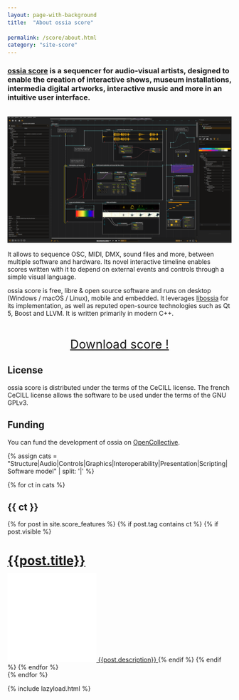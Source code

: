 ```yaml
---
layout: page-with-background
title:  "About ossia score"

permalink: /score/about.html
category: "site-score"
---
```


<h3><a href="https://github.com/ossia/score" target="_blank" >ossia score</a> is a sequencer for audio-visual artists, designed to enable the creation of interactive shows, museum installations, intermedia digital artworks, interactive music and more in an intuitive user interface.</h3>


<br/>
<img class="post-image" src="/assets/score.png" />

It allows to sequence OSC, MIDI, DMX, sound files and more, between multiple software and hardware.
Its novel interactive timeline enables scores written with it to depend on external events and controls through a simple visual language.

ossia score is free, libre & open source software and runs on desktop (Windows / macOS / Linux), mobile and embedded.
It leverages [libossia](../site-libossia/about.html) for its implementation, as well as reputed open-source technologies such as Qt 5, Boost and LLVM. It is written primarily in modern C++.

<br/>
<p align="center">
<a href="/score/download.html" class="page-button" style="padding-left:4em;padding-right:4em;font-size: 27px;" >Download score !</a>
</p>

## License
ossia score is distributed under the terms of the CeCILL license. The french CeCILL license allows the software to be used under the terms of the GNU GPLv3.

## Funding
You can fund the development of ossia on [OpenCollective](https://opencollective.com/ossia).



{% assign cats = "Structure|Audio|Controls|Graphics|Interoperability|Presentation|Scripting|Software model" | split: '|' %}

<div>
    {% for ct in cats %}
         <h2 class="feature-title">{{ ct }}</h2>
         <div class="features-list">
        {% for post in site.score_features %}
            {% if post.tag contains ct %}
            {% if post.visible %}
                <a href="https://ossia.io/score-docs{{post.doclink}}" class="thumbnail dark" >
                    <h1 class="blog-title" style="margin-bottom: 0.4em;">{{post.title}}</h1>
                    <img class="thumbnail-feature" src="/assets/blank.png" alt="{{post.title}}" data-echo="{{post.image}}"  width="auto"/>
                    <span class="feature-description">{{post.description}}</span>
                </a>
            {% endif %}
            {% endif %}
        {% endfor %}
        </div>
    {% endfor %}
</div>

{% include lazyload.html %}
